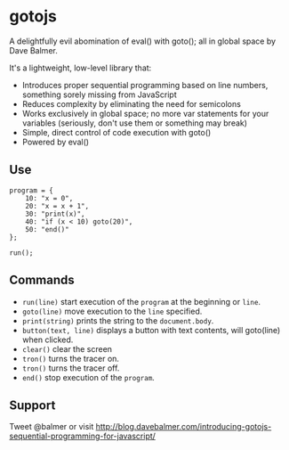 gotojs
======

A delightfully evil abomination of eval() with goto(); all in global space
by Dave Balmer.

It's a lightweight, low-level library that:

- Introduces proper sequential programming based on line numbers, something sorely missing from JavaScript
- Reduces complexity by eliminating the need for semicolons
- Works exclusively in global space; no more var statements for your variables (seriously, don't use them or something may break)
- Simple, direct control of code execution with goto()
- Powered by eval()

Use
---

```language-javascript
program = {
	10: "x = 0",
	20: "x = x + 1",
	30: "print(x)",
	40: "if (x < 10) goto(20)",
	50: "end()"
};

run();
```

Commands
--------

- `run(line)` start execution of the `program` at the beginning or `line`.
- `goto(line)` move execution to the `line` specified.
- `print(string)` prints the string to the `document.body`.
- `button(text, line)` displays a button with text contents, will goto(line)
  when clicked.
- `clear()` clear the screen
- `tron()` turns the tracer on.
- `tron()` turns the tracer off.
- `end()` stop execution of the `program`.

Support
-------

Tweet @balmer or visit http://blog.davebalmer.com/introducing-gotojs-sequential-programming-for-javascript/
